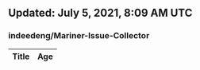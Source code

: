 ## Updated: July 5, 2021, 8:09 AM UTC


### indeedeng/Mariner-Issue-Collector
|**Title**|**Age**|
|:----|:----|